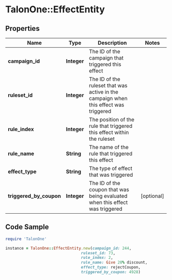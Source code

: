 # TalonOne::EffectEntity

## Properties

Name | Type | Description | Notes
------------ | ------------- | ------------- | -------------
**campaign_id** | **Integer** | The ID of the campaign that triggered this effect | 
**ruleset_id** | **Integer** | The ID of the ruleset that was active in the campaign when this effect was triggered | 
**rule_index** | **Integer** | The position of the rule that triggered this effect within the ruleset | 
**rule_name** | **String** | The name of the rule that triggered this effect | 
**effect_type** | **String** | The type of effect that was triggered | 
**triggered_by_coupon** | **Integer** | The ID of the coupon that was being evaluated when this effect was triggered | [optional] 

## Code Sample

```ruby
require 'TalonOne'

instance = TalonOne::EffectEntity.new(campaign_id: 244,
                                 ruleset_id: 73,
                                 rule_index: 2,
                                 rule_name: Give 20% discount,
                                 effect_type: rejectCoupon,
                                 triggered_by_coupon: 4928)
```



